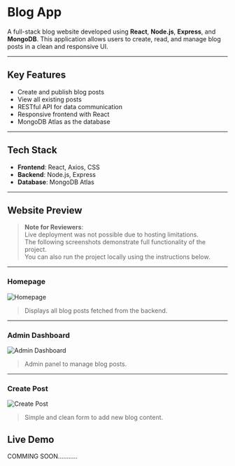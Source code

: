 
#  Blog App

A full-stack blog website developed using **React**, **Node.js**, **Express**, and **MongoDB**. This application allows users to create, read, and manage blog posts in a clean and responsive UI.

---

##  Key Features

- Create and publish blog posts
- View all existing posts
- RESTful API for data communication
- Responsive frontend with React
- MongoDB Atlas as the database

---

## Tech Stack

- **Frontend**: React, Axios, CSS
- **Backend**: Node.js, Express
- **Database**: MongoDB Atlas


---
##  Website Preview

> **Note for Reviewers**:  
> Live deployment was not possible due to hosting limitations.  
> The following screenshots demonstrate full functionality of the project.  
> You can also run the project locally using the instructions below.

---

###  Homepage

![Homepage](https://user-images.githubusercontent.com/217797169/460295438-79061280-9e4a-4fd4-85a2-e665e42986d2.png)

> Displays all blog posts fetched from the backend.

---

###  Admin Dashboard

![Admin Dashboard](https://user-images.githubusercontent.com/217797169/460297497-9c17fa3b-f0f7-49bb-85c5-c3255b37e902.png)

> Admin panel to manage blog posts.

---

###  Create Post

![Create Post](https://user-images.githubusercontent.com/217797169/460298964-881da2ba-0aff-4ee6-a130-0a735ff35108.png)

> Simple and clean form to add new blog content.


##  Live Demo
COMMING SOON...........


